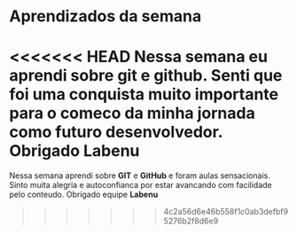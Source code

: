 # Aprendizados da semana
<<<<<<< HEAD
Nessa semana eu aprendi sobre **git** e github. Senti que foi uma conquista muito importante para o comeco da minha jornada como futuro desenvolvedor. Obrigado **Labenu**
=======
Nessa semana aprendi sobre **GIT** e **GitHub** e foram aulas sensacionais. Sinto muita alegria e autoconfianca por estar avancando com facilidade pelo conteudo. Obrigado equipe **Labenu**
>>>>>>> 4c2a56d6e46b558f1c0ab3defbf95276b2f8d6e9
